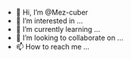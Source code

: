 - 👋 Hi, I’m @Mez-cuber
- 👀 I’m interested in ...
- 🌱 I’m currently learning ...
- 💞️ I’m looking to collaborate on ...
- 📫 How to reach me ...

<!---
Mez-cuber/Mez-cuber is a ✨ special ✨ repository because its `README.md` (this file) appears on your GitHub profile.
You can click the Preview link to take a look at your changes.
--->
